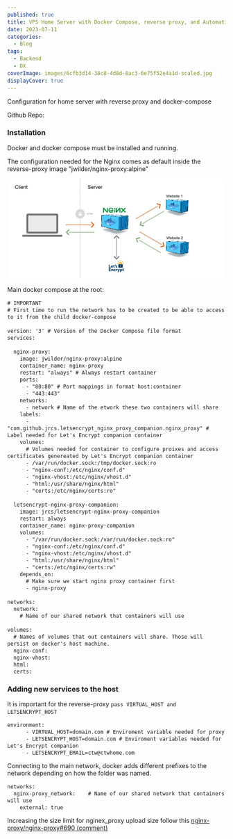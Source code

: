 ```yaml
---
published: true
title: VPS Home Server with Docker Compose, reverse proxy, and Automatic SSL
date: 2023-07-11
categories:
  - Blog
tags:
  - Backend
  - DX
coverImage: images/6cfb3d14-38c8-4d8d-8ac3-6e75f52e4a1d-scaled.jpg
displayCover: true
---
```


Configuration for home server with reverse proxy and docker-compose

Github Repo:

### Installation

Docker and docker compose must be installed and running.

The configuration needed for the Nginx comes as default inside the reverse-proxy image "jwilder/nginx-proxy:alpine"

[![](./images/194275504-265b194e-9426-4f81-bafc-1a69b2294450.png)](https://user-images.githubusercontent.com/4195550/194275504-265b194e-9426-4f81-bafc-1a69b2294450.png)

Main docker compose at the root:

```
# IMPORTANT
# First time to run the network has to be created to be able to access to it from the child docker-compose

version: '3' # Version of the Docker Compose file format
services:

  nginx-proxy:
    image: jwilder/nginx-proxy:alpine
    container_name: nginx-proxy
    restart: "always" # Always restart container
    ports:
      - "80:80" # Port mappings in format host:container
      - "443:443"
    networks:
      - network # Name of the etwork these two containers will share
    labels:
      - "com.github.jrcs.letsencrypt_nginx_proxy_companion.nginx_proxy" # Label needed for Let's Encrypt companion container
    volumes:
      # Volumes needed for container to configure proixes and access certificates genereated by Let's Encrypt companion container
      - /var/run/docker.sock:/tmp/docker.sock:ro
      - "nginx-conf:/etc/nginx/conf.d"
      - "nginx-vhost:/etc/nginx/vhost.d"
      - "html:/usr/share/nginx/html"
      - "certs:/etc/nginx/certs:ro"

  letsencrypt-nginx-proxy-companion:
    image: jrcs/letsencrypt-nginx-proxy-companion
    restart: always
    container_name: nginx-proxy-companion
    volumes:
      - "/var/run/docker.sock:/var/run/docker.sock:ro"
      - "nginx-conf:/etc/nginx/conf.d"
      - "nginx-vhost:/etc/nginx/vhost.d"
      - "html:/usr/share/nginx/html"
      - "certs:/etc/nginx/certs:rw"
    depends_on:
      # Make sure we start nginx proxy container first
      - nginx-proxy

networks:
  network:
    # Name of our shared network that containers will use

volumes:
  # Names of volumes that out containers will share. Those will persist on docker's host machine.
  nginx-conf:
  nginx-vhost:
  html:
  certs:
```

### Adding new services to the host

It is important for the reverse-proxy `pass VIRTUAL_HOST and LETSENCRYPT_HOST`

```
environment:
      - VIRTUAL_HOST=domain.com # Enviroment variable needed for proxy
      - LETSENCRYPT_HOST=domain.com # Enviroment variables needed for Let's Encrypt companion
      - LETSENCRYPT_EMAIL=ctw@ctwhome.com
```

Connecting to the main network, docker adds different prefixes to the network depending on how the folder was named.

```
networks:
  nginx-proxy_network:    # Name of our shared network that containers will use
    external: true
```

Increasing the size limit for nginex\_proxy upload size follow this [nginx-proxy/nginx-proxy#690 (comment)](https://github.com/nginx-proxy/nginx-proxy/issues/690#issuecomment-1405169132)
